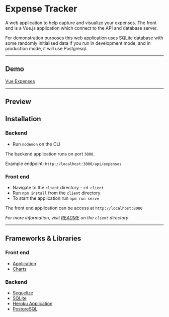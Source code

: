 # Expense Tracker

A web application to help capture and visualize your expenses. The front end is a Vue.js application which connect to the API and database server.

For demonstration purposes this web application uses SQLite database with some randomly initialised data if you run in development mode, and in production mode, it will use Postgresql.
***
## Demo
[Vue Expenses]()

***
## Preview


## Installation

### Backend
- Run `nodemon` on the CLI

The backend application runs on port `3000`.

Example endpoint: `http://localhost:3000/api/expenses`

### Front end
- Navigate to the `client` directory - `cd client`
- Run `npm install` from the `client` directory
- To start the application run `npm run serve`

The front end application can be access at `http://localhost:8080`

_For more information, visit [README](expensesTrackerClient/README.md) on the `client` directory_

***
## Frameworks & Libraries

### Front end
- [Application](https://vuejs.org/)
- [Charts](https://www.chartjs.org/)

### Backend
- [Sequelize](https://sequelize.org/)
- [SQLite](https://www.sqlite.org/index.html)
- [Heroku Application](www.heroku.com)
- [PostgreSQL](https://www.postgresql.org/)